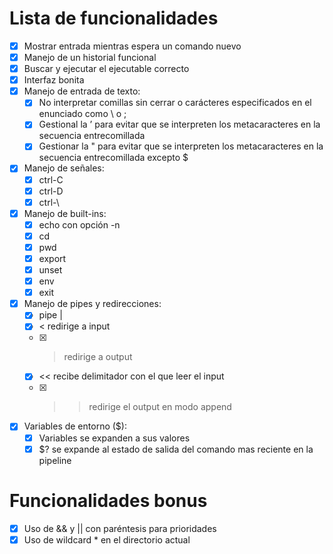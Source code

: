 # Lista de funcionalidades

- [x] Mostrar entrada mientras espera un comando nuevo
- [x] Manejo de un historial funcional
- [x] Buscar y ejecutar el ejecutable correcto
- [x] Interfaz bonita
- [x] Manejo de entrada de texto:
	- [x] No interpretar comillas sin cerrar o carácteres especificados en el enunciado como \ o ;
	- [x] Gestional la ’ para evitar que se interpreten los metacaracteres en la secuencia entrecomillada
	- [x] Gestionar la " para evitar que se interpreten los metacaracteres en la secuencia entrecomillada excepto $
- [x] Manejo de señales:
	- [x] ctrl-C
	- [x] ctrl-D
	- [x] ctrl-\
- [x] Manejo de built-ins:
	- [x] echo con opción -n
	- [x] cd
	- [x] pwd
	- [x] export
	- [x] unset
	- [x] env
	- [x] exit
- [x] Manejo de pipes y redirecciones:
	- [x] pipe |
	- [x] < redirige a input
	- [x] > redirige a output
	- [x] << recibe delimitador con el que leer el input
	- [x] >> redirige el output en modo append
- [x] Variables de entorno ($):
	- [x] Variables se expanden a sus valores
	- [x] $? se expande al estado de salida del comando mas reciente en la pipeline

# Funcionalidades bonus

- [x] Uso de && y || con paréntesis para prioridades
- [x] Uso de wildcard \* en el directorio actual
